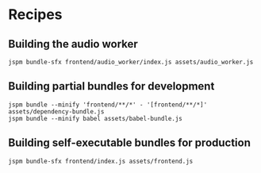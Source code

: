 
# Recipes

## Building the audio worker

    jspm bundle-sfx frontend/audio_worker/index.js assets/audio_worker.js

## Building partial bundles for development

    jspm bundle --minify 'frontend/**/*' - '[frontend/**/*]' assets/dependency-bundle.js
    jspm bundle --minify babel assets/babel-bundle.js

## Building self-executable bundles for production

    jspm bundle-sfx frontend/index.js assets/frontend.js
